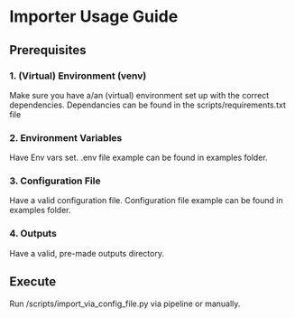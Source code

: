 # Importer Usage Guide

## Prerequisites

### 1. (Virtual) Environment (venv)
Make sure you have a/an (virtual) environment set up with the correct dependencies.
Dependancies can be found in the scripts/requirements.txt file

### 2. Environment Variables
Have Env vars set. .env file example can be found in examples folder.

### 3. Configuration File
Have a valid configuration file. Configuration file example can be found in examples folder.

### 4. Outputs
Have a valid, pre-made outputs directory.


## Execute
Run /scripts/import_via_config_file.py via pipeline or manually.
